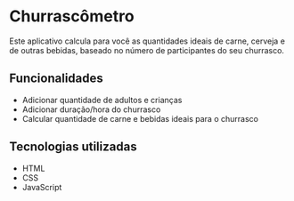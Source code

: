 # Churrascômetro 

<p>Este aplicativo calcula para você as quantidades ideais de carne, cerveja e de outras bebidas, baseado no número de participantes do seu churrasco.</p>

## Funcionalidades

<ul>
    <li>Adicionar quantidade de adultos e crianças</li>
    <li>Adicionar duração/hora do churrasco</li>
    <li>Calcular quantidade de carne e bebidas ideais para o churrasco</li>
</ul>

## Tecnologias utilizadas

<ul>
    <li> HTML</li>
    <li> CSS</li>
    <li>JavaScript</li>
</ul>